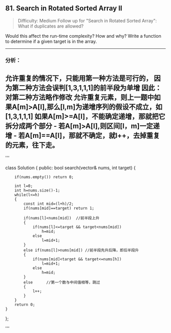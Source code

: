 ## 81. Search in Rotated Sorted Array II
> Difficulty: Medium
Follow up for "Search in Rotated Sorted Array":
What if duplicates are allowed?

Would this affect the run-time complexity? How and why?
Write a function to determine if a given target is in the array.

--------------------------------------------------------------------------

### 分析：

允许重复的情况下，只能用第一种方法是可行的，
因为第二种方法会误判[1,3,1,1,1]的前半段为单增
因此：对第二种方法略作修改
    允许重复元素，则上一题中如果A[m]>A[l],那么[l,m]为递增序列的假设不成立，如[1,3,1,1,1]
    如果A[m]>=A[l]，不能确定递增，那就把它拆分成两个部分
    - 若A[m]>A[l],则区间[l，m]一定递增
    - 若A[m]==A[l]，那就不确定，就l++，去掉重复的元素，往下走。
------------------------------------------------------------------
'''

class Solution {
public:
    bool search(vector<int>& nums, int target) {

        if(nums.empty()) return 0;

		int l=0;
		int h=nums.size()-1;
		while(l<=h)
		{
			const int mid=(l+h)/2;
			if(nums[mid]==target) return 1;

			if(nums[l]<nums[mid])  //前半段上升
			{
				if(nums[l]<=target && target<nums[mid])
					h=mid;
				else
					l=mid+1;			
			}
			else if(nums[l]>nums[mid]) //前半段先升后降，即后半段升
			{
				if(nums[mid]<target && target<=nums[h])
					l=mid+1;
				else
					h=mid;
			}
			else      //第一个数与中间值相等，跳过
			{
				l++;
			}
		}
		return 0;
    }
};

'''


